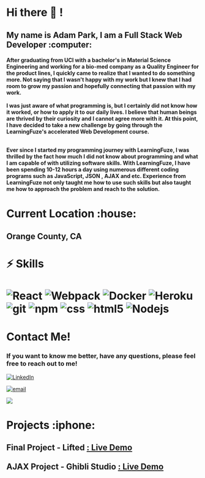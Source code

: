 

  <h1>Hi there 👋 ! </h1>
  <h2>My name is Adam Park, I am a Full Stack Web Developer :computer: </h2>
  <h4>After graduating from UCI with a bachelor's in Material Science Engineering and working for a bio-med company as a Quality Engineer for the product lines, I quickly came to realize that I wanted to do something more. Not saying that I wasn't happy with my work but I knew that I had room to grow my passion and hopefully connecting that passion with my work.
<br></br>
I was just aware of what programming is, but I certainly did not know how it worked, or how to apply it to our daily lives. I believe that human beings are thrived by their curiosity and I cannot agree more with it. At this point, I have decided to take a new challenge by going through the LearningFuze's accelerated Web Development course.
<br></br>

Ever since I started my programming journey with LearningFuze, I was thrilled by the fact how much I did not know about programming and what I am capable of with utilizing software skills. With LearningFuze, I have been spending 10-12 hours a day using numerous different coding programs such as JavaScript, JSON , AJAX and etc. Experience from LearningFuze not only taught me how to use such skills but also taught me how to approach the problem and reach to the solution.</h4>
 
 
  <h1> Current Location :house: </h1>
  <h2> Orange County, CA <h2>


  <h1>⚡ Skills <h1>
    <img alt="React" src="https://img.shields.io/badge/-React-45b8d8?style=flat-square&logo=react&logoColor=white" />
    <img alt="Webpack" src="https://img.shields.io/badge/-Webpack-8DD6F9?style=flat-square&logo=webpack&logoColor=white" /> 
    <img alt="Docker" src="https://img.shields.io/badge/-Docker-46a2f1?style=flat-square&logo=docker&logoColor=white" />
    <img alt="Heroku" src="https://img.shields.io/badge/-Heroku-430098?style=flat-square&logo=heroku&logoColor=white" />
    <img alt="git" src="https://img.shields.io/badge/-Git-F05032?style=flat-square&logo=git&logoColor=white" />
    <img alt="npm" src="https://img.shields.io/badge/-NPM-CB3837?style=flat-square&logo=npm&logoColor=white" />
    <img alt ="css" src ="https://img.shields.io/badge/-CSS3-1572B6?style=flat-square&logo=css3" />
    <img alt="html5" src="https://img.shields.io/badge/-HTML5-E34F26?style=flat-square&logo=html5&logoColor=white" />
    <img alt="Nodejs" src="https://img.shields.io/badge/-Nodejs-43853d?style=flat-square&logo=Node.js&logoColor=white" />

 
  

  <h1>Contact Me!</h1>
  <h3>If you want to know me better, have any questions, please feel free to reach out to me!</h3>
  
  <a href="https://www.linkedin.com/in/sung-min-park/"><img src="https://img.shields.io/badge/-parksm2@uci.edu-blue?style=flat&logo=email&logoColor=white&link=https://www.linkedin.com/in/sung-min-park/)" alt="LinkedIn"></a>
  
  <a href="mailto:parksm2@uci.edu"><img src="https://img.shields.io/badge/-parksm2@uci.edu-blue?style=flat&logo=email&logoColor=white&link=https://www.linkedin.com/in/sung-min-park/)" alt="email"></a>
  
  <a href= "https://github.com/Adam-SungMin-Park/Adam-SungMin-Park/files/6307001/Adam_Sung_Min_Park_V2.6.Resume.pdf"><img src = "https://img.shields.io/badge/Resume-blue.svg"></a>
  


<h1>Projects :iphone:<h2>
  <h2>
    Final Project - Lifted <a href ="https://lifted-by-adam-park.herokuapp.com"/> : Live Demo</a>
    <br></br>
    AJAX Project - Ghibli Studio <a href ="https://adam-sungmin-park.github.io/ajax-project/"> : Live Demo</a>
  </h2>


</div>

